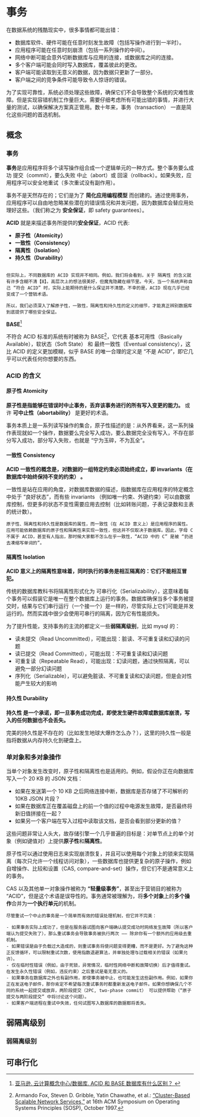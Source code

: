 # 事务

在数据系统的残酷现实中，很多事情都可能出错：

- 数据库软件、硬件可能在任意时刻发生故障（包括写操作进行到一半时）。
- 应用程序可能在任意时刻崩溃（包括一系列操作的中间）。
- 网络中断可能会意外切断数据库与应用的连接，或数据库之间的连接。
- 多个客户端可能会同时写入数据库，覆盖彼此的更改。
- 客户端可能读取到无意义的数据，因为数据只更新了一部分。
- 客户端之间的竞争条件可能导致令人惊讶的错误。

为了实现可靠性，系统必须处理这些故障，确保它们不会导致整个系统的灾难性故障。但是实现容错机制工作量巨大。需要仔细考虑所有可能出错的事情，并进行大量的测试，以确保解决方案真正管用。数十年来，事务（transaction） 一直是简化这些问题的首选机制。

## 概念

### 事务

**事务**是应用程序将多个读写操作组合成一个逻辑单元的一种方式。整个事务要么成功 提交（commit），要么失败 中止（abort）或 回滚（rollback）。如果失败，应用程序可以安全地重试（多次重试没有副作用）。

事务不是天然存在的；它们是为了 **简化应用编程模型** 而创建的。通过使用事务，应用程序可以自由地忽略某些潜在的错误情况和并发问题，因为数据库会替应用处理好这些。（我们称之为 **安全保证**，即 safety guarantees）。

**ACID** 就是来描述事务所提供的**安全保证**，ACID 代表:

- **原子性（Atomicity）**
- **一致性（Consistency）**
- **隔离性（Isolation）**
- **持久性（Durability）**

```{note}

但实际上，不同数据库的 ACID 实现并不相同。例如，我们将会看到，关于 隔离性 的含义就有许多含糊不清【8】。高层次上的想法很美好，但魔鬼隐藏在细节里。今天，当一个系统声称自己 “符合 ACID” 时，实际上能期待的是什么保证并不清楚。不幸的是，ACID 现在几乎已经变成了一个营销术语。

所以，我们必须深入了解原子性，一致性，隔离性和持久性的定义的细节，才能真正辨别数据库到底提供了哪些安全保证。
```

**BASE**[^1]

不符合 ACID 标准的系统有时被称为 BASE[^2]，它代表 基本可用性（Basically Available），软状态（Soft State） 和 最终一致性（Eventual consistency），这比 ACID 的定义更加模糊，似乎 BASE 的唯一合理的定义是 “不是 ACID”，即它几乎可以代表任何你想要的东西。

### ACID 的含义

#### 原子性 Atomicity

**原子性是指能够在错误时中止事务，丢弃该事务进行的所有写入变更的能力。** 或许 **可中止性（abortability）** 是更好的术语。

事务本质上是一系列读写操作的集合，原子性描述的是：从外界看来，这一系列操作表现就如一个操作，数据要么完全写入成功，要么数据完全没有写入，不存在部分写入成功，部分写入失败，也就是 “宁为玉碎，不为瓦全”。

#### 一致性 Consistency

**ACID 一致性的概念是，对数据的一组特定约束必须始终成立，即 **invariants**（在数据库中始终保持不变的约束） 。**

一致性是站在应用的角度，对数据库数据的描述，指数据库在应用程序的特定概念中处于 “良好状态”，而有些 invariants （例如唯一约束、外键约束）可以由数据库控制，但更多的状态不变性需要应用去控制（比如转账问题，子表记录数和主表的统计数）。

```{note}
原子性、隔离性和持久性是数据库的属性，而一致性（在 ACID 意义上）是应用程序的属性。应用可能依赖数据库的原子性和隔离性来实现一致性，但这并不仅取决于数据库。因此，字母 C 不属于 ACID，甚至有人指出，那时候大家都不怎么在乎一致性，“ACID 中的 C” 是被 “扔进去凑缩写单词的”。
```

#### 隔离性 Isolation

**ACID 意义上的隔离性意味着，同时执行的事务是相互隔离的：它们不能相互冒犯。** 

传统的数据库教科书将隔离性形式化为 可串行化（Serializability），这意味着每个事务可以假装它是唯一在整个数据库上运行的事务。数据库确保当多个事务被提交时，结果与它们串行运行（一个接一个）是一样的，尽管实际上它们可能是并发运行的。然而实践中很少会使用可串行的隔离，因为它有性能损失。

为了提升性能，支持事务的主流的都定义一些**弱隔离级别**，比如 mysql 的：

- 读未提交（Read Uncommitted），可能出现：脏读、不可重复读和幻读的问题
- 读已提交（Read Committed），可能出现：不可重复读和幻读问题
- 可重复读（Repeatable Read），可能出现：幻读问题，通过快照隔离，可以避免一部分幻读问题
- 序列化（Serializable），可以避免脏读、不可重复读和幻读问题，但是会对性能产生较大的影响

#### 持久性 Durability

**持久性 是一个承诺，即一旦事务成功完成，即使发生硬件故障或数据库崩溃，写入的任何数据也不会丢失。**

完美的持久性是不存在的（比如发生地球大爆炸怎么办？），这里的持久性一般是指将数据从内存持久化到硬盘上。

### 单对象和多对象操作

当单个对象发生改变时，原子性和隔离性也是适用的。例如，假设你正在向数据库写入一个 20 KB 的 JSON 文档：

- 如果在发送第一个 10 KB 之后网络连接中断，数据库是否存储了不可解析的 10KB JSON 片段？
- 如果在数据库正在覆盖磁盘上的前一个值的过程中电源发生故障，是否最终将新旧值拼接在一起？
- 如果另一个客户端在写入过程中读取该文档，是否会看到部分更新的值？

这些问题非常让人头大，故存储引擎一个几乎普遍的目标是：对单节点上的单个对象（例如键值对）上提供**原子性**和**隔离性**。

原子性可以通过使用日志来实现崩溃恢复，并且可以使用每个对象上的锁来实现隔离（每次只允许一个线程访问对象），一些数据库也提供更复杂的原子操作，例如自增操作、比较和设置（CAS, compare-and-set）操作，但它们不是通常意义上的事务。

CAS 以及其他单一对象操作被称为 **“轻量级事务”**，甚至出于营销目的被称为 “ACID”，但是这个术语是误导性的。事务通常被理解为，将**多个对象**上的**多个操作**合并为**一个执行单元**的机制。

```{note}
尽管重试一个中止的事务是一个简单而有效的错误处理机制，但它并不完美：

- 如果事务实际上成功了，但是在服务器试图向客户端确认提交成功时网络发生故障（所以客户端认为提交失败了），那么重试事务会导致事务被执行两次 —— 除非你有一个额外的应用级去重机制。
- 如果错误是由于负载过大造成的，则重试事务将使问题变得更糟，而不是更好。为了避免这种正反馈循环，可以限制重试次数，使用指数退避算法，并单独处理与过载相关的错误（如果允许）。
- 仅在临时性错误（例如，由于死锁，异常情况，临时性网络中断和故障切换）后才值得重试。在发生永久性错误（例如，违反约束）之后重试是毫无意义的。
- 如果事务在数据库之外也有副作用，即使事务被中止，也可能发生这些副作用。例如，如果你正在发送电子邮件，那你肯定不希望每次重试事务时都重新发送电子邮件。如果你想确保几个不同的系统一起提交或放弃，两阶段提交（2PC, two-phase commit） 可以提供帮助（“原子提交与两阶段提交” 中将讨论这个问题）。
- 如果客户端进程在重试中失效，任何试图写入数据库的数据都将丢失。
```

## 弱隔离级别

### 弱隔离级别



## 可串行化

[^1]: [亚马逊. 云计算概念中心/数据库. ACID 和 BASE 数据库有什么区别？ ](https://aws.amazon.com/cn/compare/the-difference-between-acid-and-base-database/)
[^2]: Armando Fox, Steven D. Gribble, Yatin Chawathe, et al.: [“Cluster-Based Scalable Network Services,”](http://www.cs.berkeley.edu/~brewer/cs262b/TACC.pdf) at 16th ACM Symposium on Operating Systems Principles (SOSP), October 1997.

